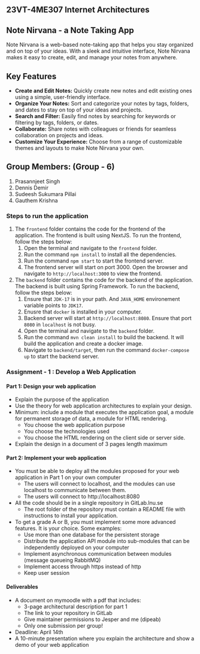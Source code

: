 ## 23VT-4ME307 Internet Architectures

## Note Nirvana - a Note Taking App
Note Nirvana is a web-based note-taking app that helps you stay organized and on top of your ideas. 
With a sleek and intuitive interface, Note Nirvana makes it easy to create, edit, and manage your notes from anywhere.
## Key Features
- **Create and Edit Notes:** Quickly create new notes and edit existing ones using a simple, user-friendly interface.
- **Organize Your Notes:** Sort and categorize your notes by tags, folders, and dates to stay on top of your ideas and projects.
- **Search and Filter:** Easily find notes by searching for keywords or filtering by tags, folders, or dates.
- **Collaborate:** Share notes with colleagues or friends for seamless collaboration on projects and ideas.
- **Customize Your Experience:** Choose from a range of customizable themes and layouts to make Note Nirvana your own.

## Group Members: (Group - 6)
1. Prasannjeet Singh
2. Dennis Demir
3. Sudeesh Sukumara Pillai
4. Gauthem Krishna

### Steps to run the application
1. The `frontend` folder contains the code for the frontend of the application. The frontend is built using NextJS. To run the frontend, follow the steps below:
    1. Open the terminal and navigate to the `frontend` folder.
    2. Run the command `npm install` to install all the dependencies.
    3. Run the command `npm start` to start the frontend server.
    4. The frontend server will start on port 3000. Open the browser and navigate to `http://localhost:3000` to view the frontend.
2. The `backend` folder contains the code for the backend of the application. The backend is built using Spring Framework. To run the backend, follow the steps below:
    1. Ensure that `JDK-17` is in your path. And `JAVA_HOME` environement variable points to `JDK17`.
    2. Enusre that `docker` is installed in your computer.
    3. Backend server will start at `http://localhost:8080`. Ensure that port `8080` in `localhost` is not busy.
    4. Open the terminal and navigate to the `backend` folder.
    5. Run the command `mvn clean install` to build the backend. It will build the application and create a docker image.
    6. Navigate to `backend/target`, then run the command `docker-compose up` to start the backend server.

### Assignment - 1 : Develop a Web Application
#### Part 1: Design your web application
- Explain the purpose of the application
- Use the theory for web application architectures to explain your design.
- Minimum: include a module that executes the application goal, a module for permanent storage of data, a module for HTML rendering.
  - You choose the web application purpose
  - You choose the technologies used
  - You choose the HTML rendering on the client side or server side.
- Explain the design in a document of 3 pages length maximum
#### Part 2: Implement your web application
- You must be able to deploy all the modules proposed for your web application in Part 1 on your own computer
  - The users will connect to localhost, and the modules can use localhost to communicate between them. 
  - The users will connect to http://localhost:8080
- All the code should be in a single repository in GitLab.lnu.se
  - The root folder of the repository must contain a README file with instructions to install your application.
- To get a grade A or B, you must implement some more advanced features. It is your choice. Some examples:
    - Use more than one database for the persistent storage
    - Distribute the application API module into sub-modules that can be independently deployed on your computer
    - Implement asynchronous communication between modules (message queueing RabbitMQ)
    - Implement access through https instead of http
    - Keep user session
#### Deliverables
- A document on mymoodle with a pdf that includes:
    - 3-page architectural description for part 1
    - The link to your repository in GitLab
    - Give maintainer permissions to Jesper and me (dipeab)
    - Only one submission per group!
- Deadline: April 14th
- A 10-minute presentation where you explain the architecture and show a demo of your web application

